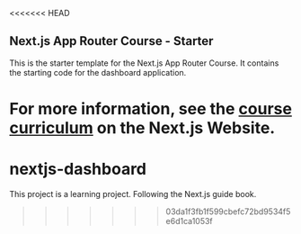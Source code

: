 <<<<<<< HEAD
## Next.js App Router Course - Starter

This is the starter template for the Next.js App Router Course. It contains the starting code for the dashboard application.

For more information, see the [course curriculum](https://nextjs.org/learn) on the Next.js Website.
=======
# nextjs-dashboard
This project is a learning project. Following the Next.js guide book.
>>>>>>> 03da1f3fb1f599cbefc72bd9534f5e6d1ca1053f
